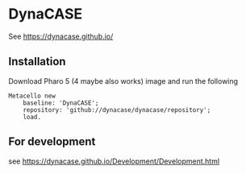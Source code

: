 # DynaCASE

See https://dynacase.github.io/

## Installation

Download Pharo 5 (4 maybe also works) image and run the following

```
Metacello new
    baseline: 'DynaCASE';
    repository: 'github://dynacase/dynacase/repository';
    load.
```

## For development

see https://dynacase.github.io/Development/Development.html
